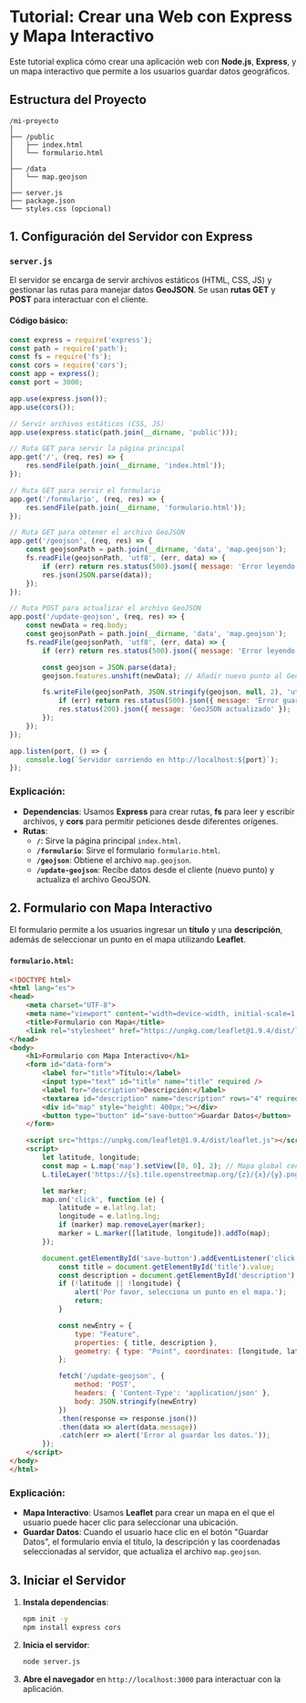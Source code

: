 # Tutorial: Crear una Web con Express y Mapa Interactivo

Este tutorial explica cómo crear una aplicación web con **Node.js**, **Express**, y un mapa interactivo que permite a los usuarios guardar datos geográficos.

## Estructura del Proyecto

```
/mi-proyecto
│
├── /public
│   ├── index.html
│   └── formulario.html
│
├── /data
│   └── map.geojson
│
├── server.js
├── package.json
└── styles.css (opcional)
```

## 1. Configuración del Servidor con **Express**

### `server.js`

El servidor se encarga de servir archivos estáticos (HTML, CSS, JS) y gestionar las rutas para manejar datos **GeoJSON**. Se usan **rutas GET** y **POST** para interactuar con el cliente.

#### Código básico:

```javascript
const express = require('express');
const path = require('path');
const fs = require('fs');
const cors = require('cors');
const app = express();
const port = 3000;

app.use(express.json());
app.use(cors());

// Servir archivos estáticos (CSS, JS)
app.use(express.static(path.join(__dirname, 'public')));

// Ruta GET para servir la página principal
app.get('/', (req, res) => {
    res.sendFile(path.join(__dirname, 'index.html'));
});

// Ruta GET para servir el formulario
app.get('/formulario', (req, res) => {
    res.sendFile(path.join(__dirname, 'formulario.html'));
});

// Ruta GET para obtener el archivo GeoJSON
app.get('/geojson', (req, res) => {
    const geojsonPath = path.join(__dirname, 'data', 'map.geojson');
    fs.readFile(geojsonPath, 'utf8', (err, data) => {
        if (err) return res.status(500).json({ message: 'Error leyendo GeoJSON' });
        res.json(JSON.parse(data));
    });
});

// Ruta POST para actualizar el archivo GeoJSON
app.post('/update-geojson', (req, res) => {
    const newData = req.body;
    const geojsonPath = path.join(__dirname, 'data', 'map.geojson');
    fs.readFile(geojsonPath, 'utf8', (err, data) => {
        if (err) return res.status(500).json({ message: 'Error leyendo GeoJSON' });

        const geojson = JSON.parse(data);
        geojson.features.unshift(newData); // Añadir nuevo punto al GeoJSON

        fs.writeFile(geojsonPath, JSON.stringify(geojson, null, 2), 'utf8', (err) => {
            if (err) return res.status(500).json({ message: 'Error guardando GeoJSON' });
            res.status(200).json({ message: 'GeoJSON actualizado' });
        });
    });
});

app.listen(port, () => {
    console.log(`Servidor corriendo en http://localhost:${port}`);
});
```

### Explicación:

- **Dependencias**: Usamos **Express** para crear rutas, **fs** para leer y escribir archivos, y **cors** para permitir peticiones desde diferentes orígenes.
- **Rutas**:
  - **`/`**: Sirve la página principal `index.html`.
  - **`/formulario`**: Sirve el formulario `formulario.html`.
  - **`/geojson`**: Obtiene el archivo `map.geojson`.
  - **`/update-geojson`**: Recibe datos desde el cliente (nuevo punto) y actualiza el archivo GeoJSON.

## 2. Formulario con Mapa Interactivo

El formulario permite a los usuarios ingresar un **título** y una **descripción**, además de seleccionar un punto en el mapa utilizando **Leaflet**.

#### `formulario.html`:

```html
<!DOCTYPE html>
<html lang="es">
<head>
    <meta charset="UTF-8">
    <meta name="viewport" content="width=device-width, initial-scale=1.0">
    <title>Formulario con Mapa</title>
    <link rel="stylesheet" href="https://unpkg.com/leaflet@1.9.4/dist/leaflet.css" />
</head>
<body>
    <h1>Formulario con Mapa Interactivo</h1>
    <form id="data-form">
        <label for="title">Título:</label>
        <input type="text" id="title" name="title" required />
        <label for="description">Descripción:</label>
        <textarea id="description" name="description" rows="4" required></textarea>
        <div id="map" style="height: 400px;"></div>
        <button type="button" id="save-button">Guardar Datos</button>
    </form>

    <script src="https://unpkg.com/leaflet@1.9.4/dist/leaflet.js"></script>
    <script>
        let latitude, longitude;
        const map = L.map('map').setView([0, 0], 2); // Mapa global centrado
        L.tileLayer('https://{s}.tile.openstreetmap.org/{z}/{x}/{y}.png').addTo(map);

        let marker;
        map.on('click', function (e) {
            latitude = e.latlng.lat;
            longitude = e.latlng.lng;
            if (marker) map.removeLayer(marker);
            marker = L.marker([latitude, longitude]).addTo(map);
        });

        document.getElementById('save-button').addEventListener('click', () => {
            const title = document.getElementById('title').value;
            const description = document.getElementById('description').value;
            if (!latitude || !longitude) {
                alert('Por favor, selecciona un punto en el mapa.');
                return;
            }

            const newEntry = {
                type: "Feature",
                properties: { title, description },
                geometry: { type: "Point", coordinates: [longitude, latitude] }
            };

            fetch('/update-geojson', {
                method: 'POST',
                headers: { 'Content-Type': 'application/json' },
                body: JSON.stringify(newEntry)
            })
            .then(response => response.json())
            .then(data => alert(data.message))
            .catch(err => alert('Error al guardar los datos.'));
        });
    </script>
</body>
</html>
```

### Explicación:

- **Mapa Interactivo**: Usamos **Leaflet** para crear un mapa en el que el usuario puede hacer clic para seleccionar una ubicación.
- **Guardar Datos**: Cuando el usuario hace clic en el botón "Guardar Datos", el formulario envía el título, la descripción y las coordenadas seleccionadas al servidor, que actualiza el archivo `map.geojson`.

## 3. Iniciar el Servidor

1. **Instala dependencias**:
   ```bash
   npm init -y
   npm install express cors
   ```

2. **Inicia el servidor**:
   ```bash
   node server.js
   ```

3. **Abre el navegador** en `http://localhost:3000` para interactuar con la aplicación.

